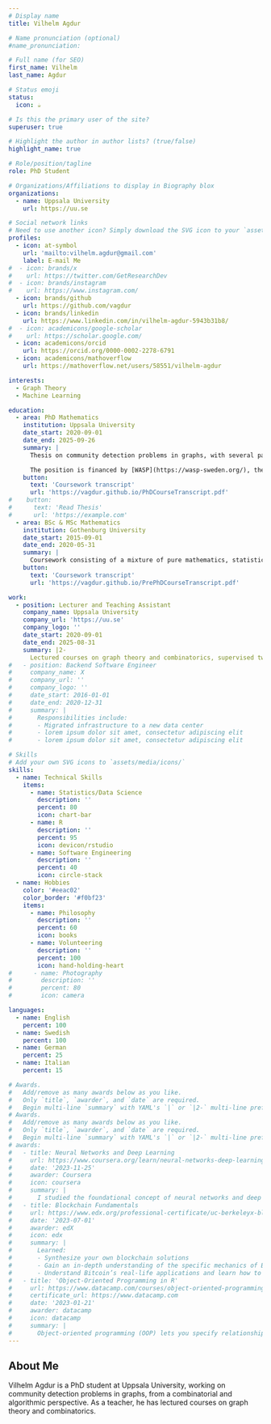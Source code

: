 ```yaml
---
# Display name
title: Vilhelm Agdur

# Name pronunciation (optional)
#name_pronunciation: 

# Full name (for SEO)
first_name: Vilhelm
last_name: Agdur

# Status emoji
status:
  icon: ☕️

# Is this the primary user of the site?
superuser: true

# Highlight the author in author lists? (true/false)
highlight_name: true

# Role/position/tagline
role: PhD Student

# Organizations/Affiliations to display in Biography blox
organizations:
  - name: Uppsala University
    url: https://uu.se

# Social network links
# Need to use another icon? Simply download the SVG icon to your `assets/media/icons/` folder.
profiles:
  - icon: at-symbol
    url: 'mailto:vilhelm.agdur@gmail.com'
    label: E-mail Me
#  - icon: brands/x
#    url: https://twitter.com/GetResearchDev
#  - icon: brands/instagram
#    url: https://www.instagram.com/
  - icon: brands/github
    url: https://github.com/vagdur
  - icon: brands/linkedin
    url: https://www.linkedin.com/in/vilhelm-agdur-5943b31b8/
#  - icon: academicons/google-scholar
#    url: https://scholar.google.com/
  - icon: academicons/orcid
    url: https://orcid.org/0000-0002-2278-6791
  - icon: academicons/mathoverflow
    url: https://mathoverflow.net/users/58551/vilhelm-agdur

interests:
  - Graph Theory
  - Machine Learning

education:
  - area: PhD Mathematics
    institution: Uppsala University
    date_start: 2020-09-01
    date_end: 2025-09-26
    summary: |
      Thesis on community detection problems in graphs, with several papers on various aspects of this.

      The position is financed by [WASP](https://wasp-sweden.org/), the largest-ever privately funded Swedish research program on AI and Autonomous Systems, and thus included significant coursework on artifical intelligence and software engineering.
    button:
      text: 'Coursework transcript'
      url: 'https://vagdur.github.io/PhDCourseTranscript.pdf'
#    button:
#      text: 'Read Thesis'
#      url: 'https://example.com'
  - area: BSc & MSc Mathematics
    institution: Gothenburg University
    date_start: 2015-09-01
    date_end: 2020-05-31
    summary: |
      Coursework consisting of a mixture of pure mathematics, statistics, and machine learning. Master's and bachelor's theses in probability.
    button:
      text: 'Coursework transcript'
      url: 'https://vagdur.github.io/PrePhDCourseTranscript.pdf'

work:
  - position: Lecturer and Teaching Assistant
    company_name: Uppsala University
    company_url: 'https://uu.se'
    company_logo: ''
    date_start: 2020-09-01
    date_end: 2025-08-31
    summary: |2-
      Lectured courses on graph theory and combinatorics, supervised two bachelor's theses, and was a teaching assistant for various basic statistics and probability courses many times.
#   - position: Backend Software Engineer
#     company_name: X
#     company_url: ''
#     company_logo: ''
#     date_start: 2016-01-01
#     date_end: 2020-12-31
#     summary: |
#       Responsibilities include:
#       - Migrated infrastructure to a new data center
#       - lorem ipsum dolor sit amet, consectetur adipiscing elit
#       - lorem ipsum dolor sit amet, consectetur adipiscing elit

# Skills
# Add your own SVG icons to `assets/media/icons/`
skills:
  - name: Technical Skills
    items:
      - name: Statistics/Data Science
        description: ''
        percent: 80
        icon: chart-bar
      - name: R
        description: ''
        percent: 95
        icon: devicon/rstudio
      - name: Software Engineering
        description: ''
        percent: 40
        icon: circle-stack
  - name: Hobbies
    color: '#eeac02'
    color_border: '#f0bf23'
    items:
      - name: Philosophy
        description: ''
        percent: 60
        icon: books
      - name: Volunteering
        description: ''
        percent: 100
        icon: hand-holding-heart
#      - name: Photography
#        description: ''
#        percent: 80
#        icon: camera

languages:
  - name: English
    percent: 100
  - name: Swedish
    percent: 100
  - name: German
    percent: 25
  - name: Italian
    percent: 15

# Awards.
#   Add/remove as many awards below as you like.
#   Only `title`, `awarder`, and `date` are required.
#   Begin multi-line `summary` with YAML's `|` or `|2-` multi-line prefix and indent 2 spaces below.
# Awards.
#   Add/remove as many awards below as you like.
#   Only `title`, `awarder`, and `date` are required.
#   Begin multi-line `summary` with YAML's `|` or `|2-` multi-line prefix and indent 2 spaces below.
# awards:
#   - title: Neural Networks and Deep Learning
#     url: https://www.coursera.org/learn/neural-networks-deep-learning
#     date: '2023-11-25'
#     awarder: Coursera
#     icon: coursera
#     summary: |
#       I studied the foundational concept of neural networks and deep learning. By the end, I was familiar with the significant technological trends driving the rise of deep learning; build, train, and apply fully connected deep neural networks; implement efficient (vectorized) neural networks; identify key parameters in a neural network’s architecture; and apply deep learning to your own applications.
#   - title: Blockchain Fundamentals
#     url: https://www.edx.org/professional-certificate/uc-berkeleyx-blockchain-fundamentals
#     date: '2023-07-01'
#     awarder: edX
#     icon: edx
#     summary: |
#       Learned:
#       - Synthesize your own blockchain solutions
#       - Gain an in-depth understanding of the specific mechanics of Bitcoin
#       - Understand Bitcoin’s real-life applications and learn how to attack and destroy Bitcoin, Ethereum, smart contracts and Dapps, and alternatives to Bitcoin’s Proof-of-Work consensus algorithm
#   - title: 'Object-Oriented Programming in R'
#     url: https://www.datacamp.com/courses/object-oriented-programming-with-s3-and-r6-in-r
#     certificate_url: https://www.datacamp.com
#     date: '2023-01-21'
#     awarder: datacamp
#     icon: datacamp
#     summary: |
#       Object-oriented programming (OOP) lets you specify relationships between functions and the objects that they can act on, helping you manage complexity in your code. This is an intermediate level course, providing an introduction to OOP, using the S3 and R6 systems. S3 is a great day-to-day R programming tool that simplifies some of the functions that you write. R6 is especially useful for industry-specific analyses, working with web APIs, and building GUIs.
---
```


## About Me

Vilhelm Agdur is a PhD student at Uppsala University, working on community detection problems in graphs, from a combinatorial and algorithmic perspective. As a teacher, he has lectured courses on graph theory and combinatorics.
